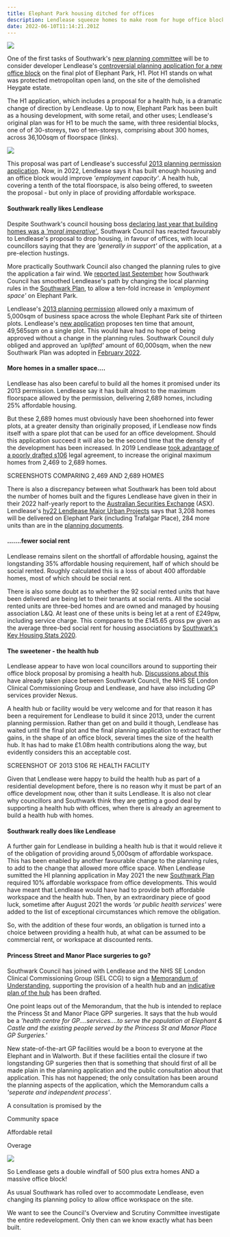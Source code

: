 ```yaml
---
title: Elephant Park housing ditched for offices
description: Lendlease squeeze homes to make room for huge office block
date: 2022-06-10T11:14:21.201Z
---
```

![](img/mp5h1.png)

One of the first tasks of Southwark's [new planning committee](https://moderngov.southwark.gov.uk/mgCommitteeMailingList.aspx?ID=119) will be to consider developer Lendlease's [controversial planning application for a new office block](https://www.southwarknews.co.uk/news/lendlease-applies-for-office-block-and-zero-housing-in-next-stage-of-regeneration/) on the final plot of Elephant Park, H1.  Plot H1 stands on what was protected metropolitan open land, on the site of the demolished Heygate estate.

The H1 application, which includes a proposal for a health hub, is a dramatic change of direction by Lendlease.  Up to now, Elephant Park has been built as a housing development, with some retail, and other uses; Lendlease's original plan was for H1 to be much the same, with three residential blocks, one of of 30-storeys, two of ten-storeys, comprising about 300 homes, across 36,100sqm of floorspace (links).

![](img/elephant-rd.jpg)

This proposal was part of Lendlease's successful [2013 planning permission application](https://planning.southwark.gov.uk/online-applications/applicationDetails.do?keyVal=ZZZV1JKBWR520&activeTab=summary).  Now, in 2022, Lendlease says it has built enough housing and an office block would improve *'employment capacity'*.  A health hub, covering a tenth of the total floorspace, is also being offered, to sweeten the proposal - but only in place of providing affordable workspace.

#### Southwark really likes Lendlease

Despite Southwark's council housing boss [declaring last year that building homes was a *'moral imperative'*](https://www.southwarknews.co.uk/news/exclusive-council-housing-boss-hits-back-at-infilling-misinformation/), Southwark Council has reacted favourably  to Lendlease's proposal to drop housing, in favour of offices, with local councillors saying that they are *'generally in support'* of the application, at a pre-election hustings.

More practically Southwark Council also changed the planning rules to give the application a fair wind.  We [reported last September](https://www.35percent.org/posts/2021-09-12-lendleases-final-plot-for-elephant-park-offices-not-homes/) how Southwark Council has smoothed Lendlease's path by changing the local planning rules in the [Southwark Plan](https://www.southwark.gov.uk/planning-and-building-control/planning-policy-and-transport-policy/new-southwark-plan), to allow a ten-fold increase in *'employment space'* on Elephant Park.

Lendlease's [2013 planning permission](https://planning.southwark.gov.uk/online-applications/applicationDetails.do?keyVal=ZZZV1JKBWR520&activeTab=summary) allowed only a maximum of 5,000sqm of business space across the whole Elephant Park site of thirteen plots.  Lendlease's [new application](https://planning.southwark.gov.uk/online-applications/simpleSearchResults.do?action=firstPage) proposes ten time that amount, 49,565sqm on a single plot.  This would have had no hope of being approved without a change in the planning rules.  Southwark Council duly obliged and approved an *'uplifted'* amount of 60,000sqm, when the new Southwark Plan was adopted in [February 2022](https://www.southwark.gov.uk/planning-and-building-control/planning-policy-and-transport-policy/new-southwark-plan).

#### More homes in a smaller space....

Lendlease has also been careful to build all the homes it promised under its 2013 permission.  Lendlease say it has built almost to the maximum floorspace allowed by the permission, delivering 2,689 homes, including 25% affordable housing.

But these 2,689 homes must obviously have been shoehorned into fewer plots, at a greater density than originally proposed,  if Lendlease now finds itself with a spare plot that can be used for an office development.  Should this application succeed it will also be the second time that the density of the development has been increased.  In 2019 Lendlease [took advantage of a poorly drafted s106](https://www.35percent.org/posts/2019-08-05-elephant-park-final-phase-affordable-housing/) legal agreement, to increase the original maximum homes from 2,469 to 2,689 homes.

SCREENSHOTS COMPARING 2,469 AND 2,689 HOMES

There is also a discrepancy between what Southwark has been told about the number of homes built and the figures Lendlease have given in their in their 2022 half-yearly report to the [Australian Securities Exchange](https://www.lendlease.com/au/investor-centre/announcements/) (ASX).  Lendlease's [hy22 Lendlease Major Urban Projects](<C:\Users\grego\Documents\D-Drive 201017\Copy of Elephant Amenity Network\Blog 35percent campaign\Netlify\HY22 Lendlease Major Urban Projects>) says that 3,208 homes will be delivered on Elephant Park (including Trafalgar Place), 284 more units than are in the [planning documents](https://planning.southwark.gov.uk/online-applications/files/3087518D1F1E382D8EC9CBF0F7834E63/pdf/21_AP_1819-PLANNING_STATEMENT-1145922.pdf).

#### .......fewer social rent

Lendlease remains silent on the shortfall of affordable housing, against the longstanding 35% affordable housing requirement, half of which should be social rented.  Roughly calculated this is a loss of about 400 affordable homes, most of which should be social rent.

There is also some doubt as to whether the 92 social rented units that have been delivered are being let to their tenants at social rents.  All the social rented units are three-bed homes and are owned and managed by housing association L&Q.  At least one of these units is being let at a rent of £249pw, including service charge.  This comppares to the £145.65 gross pw given as the average three-bed social rent for housing associations by [Southwark's Key Housing Stats 2020](https://www.southwark.gov.uk/assets/attach/42459/Southwark-Key-Housing-Stats-2020.pdf).

#### The sweetener - the health hub

Lendlease appear to have won local councillors around to supporting their office block proposal by promising a health hub.  [Discussions about this](https://planning.southwark.gov.uk/online-applications/files/411DC9CA6EF3BB4FCE2E38804F8ECB04/pdf/21_AP_1819-HEALTH_HUB_SUMMARY-3392720.pdf) have already taken place between Southwark Council, the NHS SE London Clinical Commissioning Group and Lendlease, and have also including GP services provider Nexus.

 A health hub or facility would be very welcome and for that reason it has been a requirement for Lendlease to build it since 2013, under the current planning permission. Rather than get on and build it though, Lendlease has waited until the final plot and the final planning application to extract further gains, in the shape of an office block, several times the size of the health hub.  It has had to make £1.08m health contributions along the way, but evidently considers this an acceptable cost.

SCREENSHOT OF 2013 S106 RE HEALTH FACILITY

Given that Lendlease were happy to build the health hub as part of a residential development before, there is no reason why it must be part of an office development now, other than it suits Lendlease.  It is also not clear why councillors and Southwark think they are getting a good deal by supporting a health hub with offices, when there is already an agreement to build a health hub with homes. 

#### Southwark really does like Lendlease

A further gain for Lendlease in building a health hub is that it would relieve it of the obligation of providing around 5,000sqm of affordable workspace.  This has been enabled by another favourable change to the planning rules, to add to the change that allowed more office space.  When Lendlease sumitted the HI planning application in May 2021 the new [Southwark Plan](https://www.southwark.gov.uk/assets/attach/94325/Southwark-Plan-2022.pdf) required 10% affordable workspace from office developments.  This would have meant that Lendlease would have had to provide both affordable workspace and the health hub.  Then, by an extraordinary piece of good luck, sometime after August 2021 the words *'or public health services'* were added to the list of exceptional circumstances which remove the obligation.

So, with the addition of these four words, an obligation is turned into a choice between providing a health hub, at what can be assumed to be commercial rent, or workspace at discounted rents.  

#### Princess Street and Manor Place surgeries to go?

Southwark Council has joined with Lendlease and the NHS SE London Clinical Commissioning Group (SEL CCG) to sign a [Memorandum of Understanding](https://planning.southwark.gov.uk/online-applications/files/3E107DB92E1C2C8D981676CADEFBDA2E/pdf/21_AP_1819-LETTER_FROM_LENDLEASE_ON_HEALTH_HUB_USE-3485797.pdf), supporting the provision of a health hub and an [indicative plan of the hub](https://planning.southwark.gov.uk/online-applications/files/A24210053190B15B0DA22B657CF282E3/pdf/21_AP_1819-PLOT_H1_HEALTH_HUB_TEST_FITS__INDICATIVE_-3443704.pdf) has been drafted.

One point leaps out of the Memorandum, that the hub is intended to replace the Princess St and Manor Place GPP surgeries.  It says that the hub would be a *'health centre for GP....services....to serve the population at Elephant & Castle and the existing people served by the Princess St and Manor Place GP Surgeries.'*

New state-of-the-art GP facilities would be a boon to everyone at the Elephant and in Walworth.  But if these facilities entail the closure if two longstanding GP surgeries then that is something that should first of all be made plain in the planning application and the public consultation about that application.  This has not happened; the only consultation has been around the planning aspects of the application, which the Memorandum calls a *'seperate and independent process'*.

A consultation is promised by the 



[](<C:\Users\grego\Documents\D-Drive 201017\Copy of Elephant Amenity Network\Blog 35percent campaign\Netlify\HY22 Lendlease Major Urban Projects>)

Community space

Affordable retail

Overage

![](img/12AP1092extracts.png)

So Lendlease gets a double windfall of 500 plus extra homes AND a massive office block!

As usual Southwark has rolled over to accommodate Lendlease, even changing its planning policy to allow office workspace on the site. 

We want to see the Council's Overview and Scrutiny Committee investigate the entire redevelopment. Only then can we know exactly what has been built.